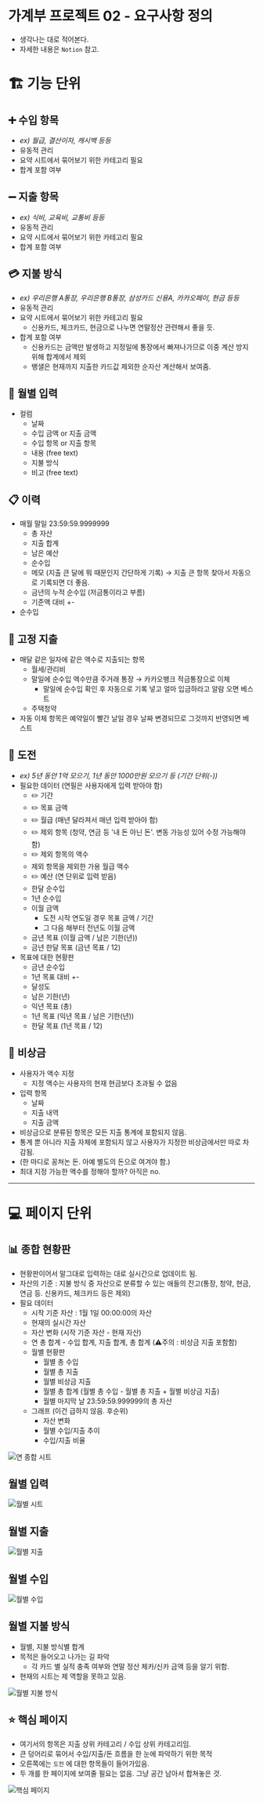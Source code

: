 # 가계부 프로젝트 02 - 요구사항 정의
- 생각나는 대로 적어본다.
- 자세한 내용은 `Notion` 참고.

# 🏗 기능 단위

## ➕ 수입 항목
- _ex) 월급, 결산이자, 캐시백 등등_
- 유동적 관리
- 요약 시트에서 묶어보기 위한 카테고리 필요
- 합계 포함 여부

## ➖ 지출 항목
- _ex) 식비, 교육비, 교통비 등등_
- 유동적 관리
- 요약 시트에서 묶어보기 위한 카테고리 필요
- 합계 포함 여부

## 💳 지불 방식
- _ex) 우리은행 A통장, 우리은행 B통장, 삼성카드 신용A, 카카오페이, 현금 등등_
- 유동적 관리
- 요약 시트에서 묶어보기 위한 카테고리 필요
    - 신용카드, 체크카드, 현금으로 나누면 연말정산 관련해서 좋을 듯.
- 합계 포함 여부
    - 신용카드는 금액만 발생하고 지정일에 통장에서 빠져나가므로 이중 계산 방지 위해 합계에서 제외
    - 뱅샐은 현재까지 지출한 카드값 제외한 순자산 계산해서 보여줌.

## 📆 월별 입력
- 컬럼
    - 날짜
    - 수입 금액 or 지출 금액
    - 수입 항목 or 지출 항목
    - 내용 (free text)
    - 지불 방식
    - 비고 (free text)
    
## 📋 이력
- 매월 말일 23:59:59.9999999
    - 총 자산
    - 지출 합계
    - 남은 예산
    - 순수입
    - 메모 (지출 큰 달에 뭐 때문인지 간단하게 기록) → 지출 큰 항목 찾아서 자동으로 기록되면 더 좋음.
    - 금년의 누적 순수입 (저금통이라고 부름)
    - 기준액 대비 +-
- 순수입

## 📌 고정 지출
- 매달 같은 일자에 같은 액수로 지출되는 항목
    - 월세/관리비
    - 말일에 순수입 액수만큼 주거래 통장 → 카카오뱅크 적금통장으로 이체
        - 말일에 순수입 확인 후 자동으로 기록 넣고 얼마 입금하라고 알람 오면 베스트
    - 주택청약
- 자동 이체 항목은 예약일이 빨간 날일 경우 날짜 변경되므로 그것까지 반영되면 베스트

## 💪 도전
- _ex) 5년 동안 1억 모으기, 1년 동안 1000만원 모으기 등 (기간 단위(-))_
- 필요한 데이터 (연필은 사용자에게 입력 받아야 함)
    - ✏️ 기간
    - ✏️ 목표 금액
    - ✏️ 월급 (매년 달라져서 매년 입력 받아야 함)
    - ✏️ 제외 항목 (청약, 연금 등 '내 돈 아닌 돈'. 변동 가능성 있어 수정 가능해야 함)
    - ✏️ 제외 항목의 액수
    - 제외 항목을 제외한 가용 월급 액수
    - ✏️ 예산 (연 단위로 입력 받음)
    - 한달 순수입
    - 1년 순수입
    - 이월 금액
        - 도전 시작 연도일 경우 목표 금액 / 기간
        - 그 다음 해부터 전년도 이월 금액
    - 금년 목표 (이월 금액 / 남은 기한(년))
    - 금년 한달 목표 (금년 목표 / 12)
- 목표에 대한 현황판
    - 금년 순수입
    - 1년 목표 대비 +-
    - 달성도
    - 남은 기한(년)
    - 익년 목표 (총)
    - 1년 목표 (익년 목표 / 남은 기한(년))
    - 한달 목표 (1년 목표 / 12)

## 👛 비상금
- 사용자가 액수 지정
    - 지정 액수는 사용자의 현재 현금보다 초과될 수 없음
- 입력 항목
    - 날짜
    - 지출 내역
    - 지출 금액
- 비상금으로 분류된 항목은 모든 지출 통계에 포함되지 않음.
- 통계 뿐 아니라 지출 자체에 포함되지 않고 사용자가 지정한 비상금에서만 따로 차감됨.
- (한 마디로 꽁쳐논 돈. 아예 별도의 돈으로 여겨야 함.)
- 최대 지정 가능한 액수를 정해야 할까? 아직은 no.

---

# 💻 페이지 단위

## 📊 종합 현황판
- 현황판이어서 말그대로 입력하는 대로 실시간으로 업데이트 됨.
- 자산의 기준 : 지불 방식 중 자산으로 분류할 수 있는 애들의 잔고(통장, 청약, 현금, 연금 등. 신용카드, 체크카드 등은 제외)
- 필요 데이터
    - 시작 기준 자산 : 1월 1일 00:00:00의 자산
    - 현재의 실시간 자산
    - 자산 변화 (시작 기준 자산 - 현재 자산)
    - 연 총 합계 - 수입 합계, 지출 합계, 총 합계 (⚠️주의 : 비상금 지출 포함함)
    - 월별 현황판
        - 월별 총 수입
        - 월별 총 지출
        - 월별 비상금 지출
        - 월별 총 합계 (월별 총 수입 - 월별 총 지출 + 월별 비상금 지출)
        - 월별 마지막 날 23:59:59.999999의 총 자산
    - 그래프 (이건 급하지 않음. 후순위)
        - 자산 변화
        - 월별 수입/지출 추이
        - 수입/지출 비율
    
![연 종합 시트](.%5B20210122%5D_moneybook02_images/aa277aa0.png)

## 월별 입력
![월별 시트](.%5B20210122%5D_moneybook02_images/b8bffc82.png)

## 월별 지출
![월별 지출](.%5B20210122%5D_moneybook02_images/ca480d3f.png)

## 월별 수입
![월별 수입](.%5B20210122%5D_moneybook02_images/057e5489.png)

## 월별 지불 방식
- 월별, 지불 방식별 합계
- 목적은 들어오고 나가는 길 파악
    - 각 카드 별 실적 충족 여부와 연말 정산 체카/신카 금액 등을 알기 위함.
- 현재의 시트는 제 역할을 못하고 있음.

![월별 지불 방식](.%5B20210122%5D_moneybook02_images/2f4c9f29.png)

## ⭐️ 핵심 페이지
- 여기서의 항목은 지출 상위 카테고리 / 수입 상위 카테고리임.
- 큰 덩어리로 묶어서 수입/지출/돈 흐름을 한 눈에 파악하기 위한 목적
- 오른쪽에는 `도전` 에 대한 항목들이 들어가있음.
- 두 개를 한 페이지에 보여줄 필요는 없음. 그냥 공간 남아서 합쳐놓은 것.

![핵심 페이지](.%5B20210122%5D_moneybook02_images/ee9d6e0c.png)
